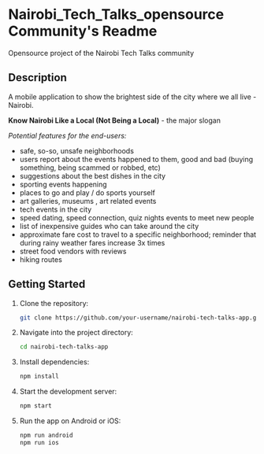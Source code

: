 # Nairobi_Tech_Talks_opensource Community's Readme
Opensource project of the Nairobi Tech Talks community

## Description

A mobile application to show the brightest side of the city where we all live - Nairobi.

**Know Nairobi Like a Local (Not Being a Local)** - the major slogan

_Potential features for the end-users:_

- safe, so-so, unsafe neighborhoods
- users report about the events happened to them, good and bad (buying something, being scammed or robbed, etc)
- suggestions about the best dishes in the city
- sporting events happening 
- places to go and play / do sports yourself 
- art galleries, museums , art related events 
- tech events in the city
- speed dating, speed connection, quiz nights events to meet new people 
- list of inexpensive guides who can take around the city 
- approximate fare cost to travel to a specific neighborhood; reminder that during rainy weather fares increase 3x times 
- street food vendors with reviews 
- hiking routes 



## Getting Started

1. Clone the repository:
   ```bash
   git clone https://github.com/your-username/nairobi-tech-talks-app.git

2. Navigate into the project directory:
   ```bash
   cd nairobi-tech-talks-app

3. Install dependencies:
   ```bash
   npm install

4. Start the development server:
   ```bash
   npm start

5. Run the app on Android or iOS:
   ```bash
   npm run android
   npm run ios